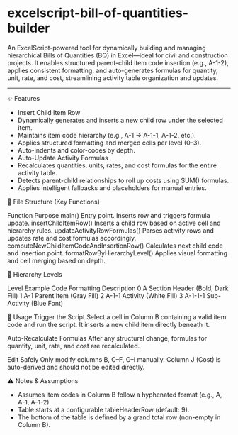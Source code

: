 # excelscript-bill-of-quantities-builder
An ExcelScript-powered tool for dynamically building and managing hierarchical Bills of Quantities (BQ) in Excel—ideal for civil and construction projects. It enables structured parent-child item code insertion (e.g., A-1-2), applies consistent formatting, and auto-generates formulas for quantity, unit, rate, and cost, streamlining activity table organization and updates.

---

✨ Features

  - Insert Child Item Row
  - Dynamically generates and inserts a new child row under the selected item.
  - Maintains item code hierarchy (e.g., A-1 → A-1-1, A-1-2, etc.).
  - Applies structured formatting and merged cells per level (0–3).
  - Auto-indents and color-codes by depth.
  - Auto-Update Activity Formulas
  - Recalculates quantities, units, rates, and cost formulas for the entire activity table.
  - Detects parent-child relationships to roll up costs using SUM() formulas.
  - Applies intelligent fallbacks and placeholders for manual entries.

📁 File Structure (Key Functions)

  Function	                                        Purpose
  main()	                                          Entry point. Inserts row and triggers formula update.
  insertChildItemRow()	                            Inserts a child row based on active cell and hierarchy rules.
  updateActivityRowFormulas()	                      Parses activity rows and updates rate and cost formulas accordingly.
  computeNewChildItemCodeAndInsertionRow()	        Calculates next child code and insertion point.
  formatRowByHierarchyLevel()                       Applies visual formatting and cell merging based on depth.

🔢 Hierarchy Levels

  Level	    Example Code	    Formatting             Description
  0	        A	                Section Header         (Bold, Dark Fill)
  1	        A-1	              Parent Item            (Gray Fill)
  2	        A-1-1	            Activity               (White Fill)
  3	        A-1-1-1	          Sub-Activity           (Blue Font)

📌 Usage
Trigger the Script
  Select a cell in Column B containing a valid item code and run the script.
  It inserts a new child item directly beneath it.

Auto-Recalculate Formulas
  After any structural change, formulas for quantity, unit, rate, and cost are recalculated.

Edit Safely
  Only modify columns B, C–F, G–I manually. Column J (Cost) is auto-derived and should not be edited directly.

⚠️ Notes & Assumptions
  - Assumes item codes in Column B follow a hyphenated format (e.g., A, A-1, A-1-2)
  - Table starts at a configurable tableHeaderRow (default: 9).
  - The bottom of the table is defined by a grand total row (non-empty in Column B).
